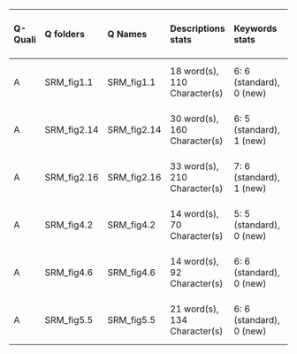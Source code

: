 |Q-Quali |Q folders   |Q Names     |Descriptions stats           |Keywords stats           |Meta Info data fields   |
|:-------|:-----------|:-----------|:----------------------------|:------------------------|:-----------------------|
|A       |SRM_fig1.1  |SRM_fig1.1  |18 word(s), 110 Character(s) |6: 6 (standard), 0 (new) |q, p, a, d, k, e, s, sa |
|A       |SRM_fig2.14 |SRM_fig2.14 |30 word(s), 160 Character(s) |6: 5 (standard), 1 (new) |q, p, a, d, k, e, s, sa |
|A       |SRM_fig2.16 |SRM_fig2.16 |33 word(s), 210 Character(s) |7: 6 (standard), 1 (new) |q, p, a, d, k, e, s, sa |
|A       |SRM_fig4.2  |SRM_fig4.2  |14 word(s), 70 Character(s)  |5: 5 (standard), 0 (new) |q, p, a, d, k, e, s, sa |
|A       |SRM_fig4.6  |SRM_fig4.6  |14 word(s), 92 Character(s)  |6: 6 (standard), 0 (new) |q, p, a, d, k, e, s, sa |
|A       |SRM_fig5.5  |SRM_fig5.5  |21 word(s), 134 Character(s) |6: 6 (standard), 0 (new) |q, p, a, d, k, e, s, sa |

